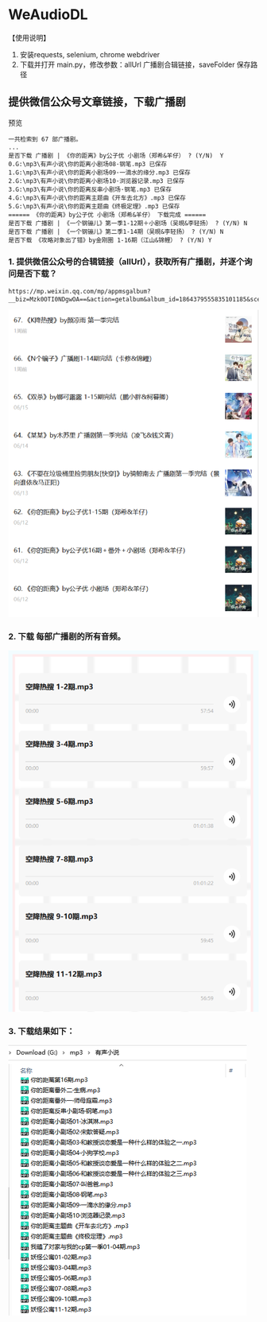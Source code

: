 # WeAudioDL
【使用说明】
1. 安装requests, selenium, chrome webdriver
2. 下载并打开 main.py，修改参数：allUrl 广播剧合辑链接，saveFolder 保存路径

## 提供微信公众号文章链接，下载广播剧  
预览
~~~
一共检索到 67 部广播剧。
...
是否下载 广播剧 | 《你的距离》by公子优 小剧场（郑希&羊仔） ? (Y/N)  Y
0.G:\mp3\有声小说\你的距离小剧场08·钢笔.mp3 已保存
1.G:\mp3\有声小说\你的距离小剧场09·一滴水的缘分.mp3 已保存
2.G:\mp3\有声小说\你的距离小剧场10·浏览器记录.mp3 已保存
3.G:\mp3\有声小说\你的距离反串小剧场·钢笔.mp3 已保存
4.G:\mp3\有声小说\你的距离主题曲《开车去北方》.mp3 已保存
5.G:\mp3\有声小说\你的距离主题曲《终极定理》.mp3 已保存
====== 《你的距离》by公子优 小剧场（郑希&羊仔） 下载完成 ======
是否下载 广播剧 | 《一个钢镚儿》第一季1-12期＋小剧场（吴晛&李轻扬） ? (Y/N) N
是否下载 广播剧 | 《一个钢镚儿》第二季1-14期（吴晛&李轻扬） ? (Y/N) N
是否下载 《攻略对象出了错》by金刚圈 1-16期（江山&锦鲤） ? (Y/N) Y
~~~

### 1. 提供微信公众号的合辑链接（allUrl），获取所有广播剧，并逐个询问是否下载？
~~~
https://mp.weixin.qq.com/mp/appmsgalbum?__biz=Mzk0OTI0NDgwOA==&action=getalbum&album_id=1864379555835101185&scene=173
~~~

![image](https://github.com/chopper-go/WeAudioDL/blob/main/image/1.png)

### 2. 下载 每部广播剧的所有音频。

  ![image](https://github.com/chopper-go/WeAudioDL/blob/main/image/2.png)

### 3. 下载结果如下：

  ![image](https://github.com/chopper-go/WeAudioDL/blob/main/image/3.png)

